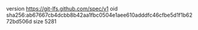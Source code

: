version https://git-lfs.github.com/spec/v1
oid sha256:ab67667cb4dcbb8b42aa1fbc0504e1aee610adddfc46cfbe5d1f1b6272bd506d
size 5281
